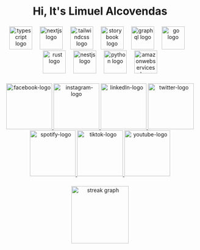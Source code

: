 

<h1 align="center">Hi, It's Limuel Alcovendas</h1>

###

<div align="center">
  <img src="https://skillicons.dev/icons?i=ts" height="60" alt="typescript logo"  />
  <img width="12" />
  <img src="https://skillicons.dev/icons?i=nextjs" height="60" alt="nextjs logo"  />
  <img width="12" />
  <img src="https://skillicons.dev/icons?i=tailwind" height="60" alt="tailwindcss logo"  />
  <img width="12" />
  <img src="https://cdn.jsdelivr.net/gh/devicons/devicon/icons/storybook/storybook-original.svg" height="60" alt="storybook logo"  />
  <img width="12" />
  <img src="https://skillicons.dev/icons?i=graphql" height="60" alt="graphql logo"  />
  <img width="12" />
  <img src="https://skillicons.dev/icons?i=go" height="60" alt="go logo"  />
  <img width="12" />
  <img src="https://skillicons.dev/icons?i=rust" height="60" alt="rust logo"  />
  <img width="12" />
  <img src="https://skillicons.dev/icons?i=nestjs" height="60" alt="nestjs logo"  />
  <img width="12" />
  <img src="https://skillicons.dev/icons?i=py" height="60" alt="python logo"  />
  <img width="12" />
  <img src="https://skillicons.dev/icons?i=aws" height="60" alt="amazonwebservices logo"  />
</div>

###

<div align="center">
  <a href="https://www.facebook.com/kreid05" target="_blank">
    <img src="https://github.com/user-attachments/assets/1825a056-4d8c-480c-91e5-3e129ec92619" height="120" alt="facebook-logo" />
  </a>
  <a href="https://www.instagram.com/limmmm.05/" target="_blank">
    <img src="https://github.com/user-attachments/assets/80ffb675-43ab-4ea6-84d7-a67912b7529d" height="120" alt="instagram-logo" />
  </a>
    <a href="https://www.linkedin.com/in/lim-alcovendas-8175a3364/" target="_blank">
    <img src="https://github.com/user-attachments/assets/bcb410f9-c5da-4f45-a26d-fe006152bb62" height="120" alt="linkedIn-logo" />
  </a>
  </a>
    <a href="https://x.com/lm_lcvnds" target="_blank">
    <img src="https://github.com/user-attachments/assets/589ac6c1-02ec-4cf1-9c69-76eb32093476vv" height="120" alt="twitter-logo" />
  </a>
  </a>
    <a href="https://www.linkedin.com/in/lim-alcovendas-8175a3364/" target="_blank">
    <img src="https://github.com/user-attachments/assets/bcb410f9-c5da-4f45-a26d-fe006152bb62" height="120" alt="spotify-logo" />
  </a>
  </a>
    <a href="https://www.linkedin.com/in/lim-alcovendas-8175a3364/" target="_blank">
    <img src="https://github.com/user-attachments/assets/bcb410f9-c5da-4f45-a26d-fe006152bb62" height="120" alt="tiktok-logo" />
  </a>
  </a>
    <a href="https://www.linkedin.com/in/lim-alcovendas-8175a3364/" target="_blank">
    <img src="https://github.com/user-attachments/assets/bcb410f9-c5da-4f45-a26d-fe006152bb62" height="120" alt="youtube-logo" />
  </a>
</div>

###

<div align="center">
  <img src="https://streak-stats.demolab.com?user=maurodesouza&locale=en&mode=daily&theme=dracula&hide_border=false&border_radius=5&order=3" height="150" alt="streak graph"  />
</div>

###

